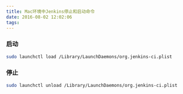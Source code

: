 ```yaml
---
title: Mac环境中Jenkins停止和启动命令
date: 2016-08-02 12:02:06
tags:
---
```


### 启动
``` bash
sudo launchctl load /Library/LaunchDaemons/org.jenkins-ci.plist
```

### 停止
``` bash
sudo launchctl unload /Library/LaunchDaemons/org.jenkins-ci.plist
```
